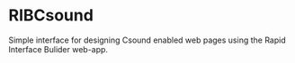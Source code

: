 RIBCsound
=========

Simple interface for designing Csound enabled web pages using the Rapid Interface Bulider web-app.  
